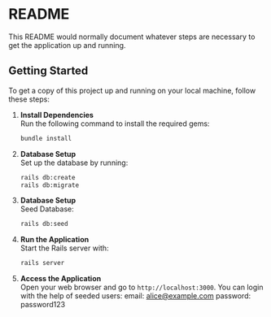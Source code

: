 # README

This README would normally document whatever steps are necessary to get the
application up and running.

## Getting Started

To get a copy of this project up and running on your local machine, follow these steps:

1. **Install Dependencies**  
   Run the following command to install the required gems:
   ```bash
   bundle install
   ```

2. **Database Setup**  
   Set up the database by running:
   ```bash
   rails db:create
   rails db:migrate
   ```

3. **Database Setup**  
   Seed Database:
   ```bash
   rails db:seed
   ```

4. **Run the Application**  
   Start the Rails server with:
   ```bash
   rails server
   ```

5. **Access the Application**  
   Open your web browser and go to `http://localhost:3000`.
   You can login with the help of seeded users:
   email: alice@example.com
   password: password123
